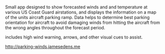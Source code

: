 Small app designed to show forecasted winds and and temperature at various US Coast Guard airstations, and displays the information on a map of the units aircraft parking ramp. Data helps to determine best parking orientation for aircraft to avoid damaging winds from hitting the aircraft from the wrong angles throughout the forecast period.

includes high wind warning, arrows, and other visual cues to assist.

http://parking-winds.jamesedens.me
